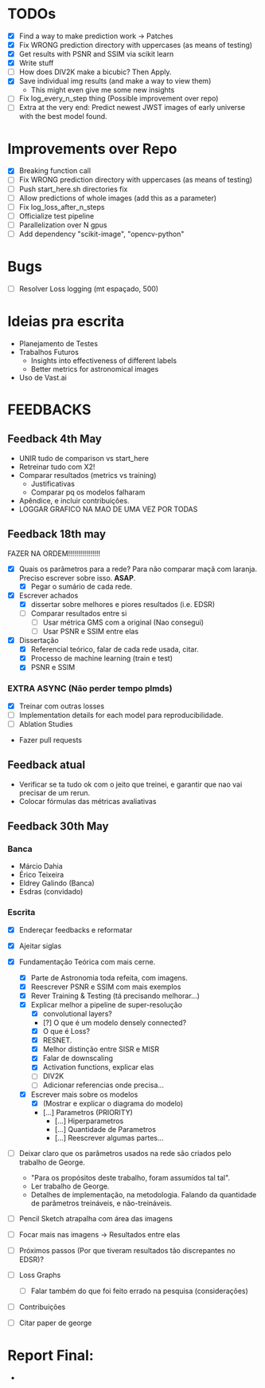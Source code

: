 # TODOs
- [X] Find a way to make prediction work -> Patches
- [X] Fix WRONG prediction directory with uppercases (as means of testing)
- [X] Get results with PSNR and SSIM via scikit learn
- [X] Write stuff
- [ ] How does DIV2K make a bicubic? Then Apply.
- [X] Save individual img results (and make a way to view them)
    - This might even give me some new insights
- [ ] Fix log_every_n_step thing (Possible improvement over repo)
- [ ] Extra at the very end: Predict newest JWST images of early universe with the best model found.

# Improvements over Repo
- [X] Breaking function call
- [ ] Fix WRONG prediction directory with uppercases (as means of testing)
- [ ] Push start_here.sh directories fix
- [ ] Allow predictions of whole images (add this as a parameter)
- [ ] Fix log_loss_after_n_steps
- [ ] Officialize test pipeline
- [ ] Parallelization over N gpus
- [ ] Add dependency "scikit-image", "opencv-python"

# Bugs
- [ ] Resolver Loss logging (mt espaçado, 500)

# Ideias pra escrita
- Planejamento de Testes
- Trabalhos Futuros
    - Insights into effectiveness of different labels
    - Better metrics for astronomical images
- Uso de Vast.ai

# FEEDBACKS
## Feedback 4th May
- UNIR tudo de comparison vs start_here
- Retreinar tudo com X2!
- Comparar resultados (metrics vs training)
    - Justificativas
    - Comparar pq os modelos falharam
- Apêndice, e incluir contribuições.
- LOGGAR GRAFICO NA MAO DE UMA VEZ POR TODAS

## Feedback 18th may
FAZER NA ORDEM!!!!!!!!!!!!!!!!
- [X] Quais os parâmetros para a rede? Para não comparar maçã com laranja. Preciso escrever sobre isso. **ASAP**.
    - [X] Pegar o sumário de cada rede.
- [X] Escrever achados
    - [X] dissertar sobre melhores e piores resultados (i.e. EDSR)
    - [ ] Comparar resultados entre si
        - [ ] Usar métrica GMS com a original (Nao consegui)
        - [ ] Usar PSNR e SSIM entre elas
- [X] Dissertação
    - [X] Referencial teórico, falar de cada rede usada, citar.
    - [X] Processo de machine learning (train e test)
    - [X] PSNR e SSIM

### EXTRA ASYNC (Não perder tempo plmds)
- [X] Treinar com outras losses
- [ ] Implementation details for each model para reproducibilidade.
- [ ] Ablation Studies
- Fazer pull requests

## Feedback atual
- Verificar se ta tudo ok com o jeito que treinei, e garantir que nao vai precisar de um rerun.
- Colocar fórmulas das métricas avaliativas

## Feedback 30th May
### Banca
- Márcio Dahia
- Érico Teixeira
- Eldrey Galindo (Banca)
- Esdras (convidado)

### Escrita
- [X] Endereçar feedbacks e reformatar
- [X] Ajeitar siglas
- [X] Fundamentação Teórica com mais cerne.
  - [X] Parte de Astronomia toda refeita, com imagens.
  - [X] Reescrever PSNR e SSIM com mais exemplos
  - [X] Rever Training & Testing (tá precisando melhorar...)
  - [X] Explicar melhor a pipeline de super-resolução
    - [X] convolutional layers?
    - [?] O que é um modelo densely connected?
    - [X] O que é Loss?
    - [X] RESNET.
    - [X] Melhor distinção entre SISR e MISR
    - [X] Falar de downscaling
    - [X] Activation functions, explicar elas
    - [ ] DIV2K
    - [ ] Adicionar referencias onde precisa...
  - [X] Escrever mais sobre os modelos
    - [X] (Mostrar e explicar o diagrama do modelo)
    - [...] Parametros (PRIORITY)
      - [...] Hiperparametros
      - [...] Quantidade de Parametros
      - [...] Reescrever algumas partes...
- [ ] Deixar claro que os parâmetros usados na rede são criados pelo trabalho de George.
    - "Para os propósitos deste trabalho, foram assumidos tal tal".
    - Ler trabalho de George.
    - Detalhes de implementação, na metodologia. Falando da quantidade de parâmetros treináveis, e não-treináveis.
- [ ] Pencil Sketch atrapalha com área das imagens
- [ ] Focar mais nas imagens -> Resultados entre elas
- [ ] Próximos passos (Por que tiveram resultados tão discrepantes no EDSR)?
- [ ] Loss Graphs
  - [ ] Falar também do que foi feito errado na pesquisa (considerações)
- [ ] Contribuições
- [ ] Citar paper de george


# Report Final:
- 
